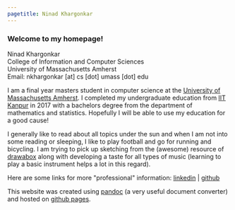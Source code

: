 ```yaml
---
pagetitle: Ninad Khargonkar
---
```


### Welcome to my homepage!

Ninad Khargonkar    
College of Information and Computer Sciences    
University of Massachusetts Amherst     
Email: nkhargonkar [at] cs [dot] umass [dot] edu    

I am a final year masters student in computer science at the 
[University of Massachusetts Amherst](https://www.umass.edu/). 
I completed my undergraduate education from [IIT Kanpur](https://www.iitk.ac.in/) 
in 2017  with
a bachelors degree from the department of mathematics and statistics. Hopefully 
I will be able to use my education for a good cause! 

I generally like to read about all topics under the sun and when I am not into 
some reading or sleeping, I like to play football and go for running and 
bicycling. I am trying to pick up sketching from the (awesome) resource of 
[drawabox](https://drawabox.com/) along with developing a taste for all types
of music (learning to play a basic instrument helps a lot in this regard). 

Here are some links for more "professional" information:
[linkedin](https://www.linkedin.com/in/ninadkhargonkar/) |
[github](https://github.com/ninception)

This website was created using [pandoc](https://pandoc.org/) (a very useful
document converter) and hosted on [github pages](https://pages.github.com/).
